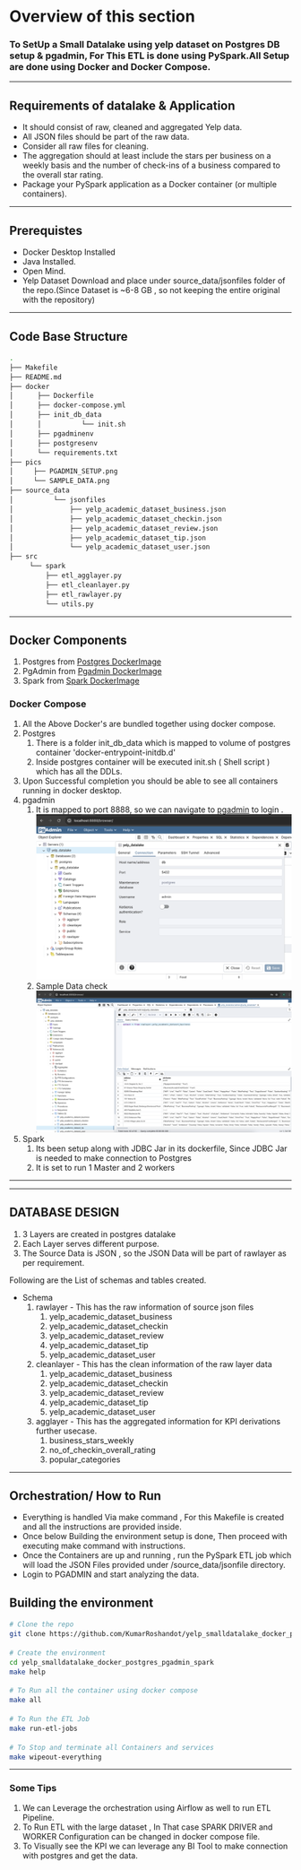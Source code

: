 # Overview of this section
### To SetUp a Small Datalake using yelp dataset on Postgres DB setup & pgadmin, For This ETL is done using PySpark.All Setup are done using Docker and Docker Compose.  

---
## Requirements of datalake & Application
- It should consist of raw, cleaned and aggregated Yelp data.
- All JSON files should be part of the raw data.
- Consider all raw files for cleaning.
- The aggregation should at least include the stars per business on a weekly basis and the number of check-ins of a business compared to the overall star rating.
- Package your PySpark application as a Docker container (or multiple containers).


---
## Prerequistes

- Docker Desktop Installed
- Java Installed.
- Open Mind.
- Yelp Dataset Download and place under source_data/jsonfiles folder of the repo.(Since Dataset is ~6-8 GB , so not keeping the entire original with the repository)
---	    
             		

## Code Base Structure 
```bash
.
├── Makefile
├── README.md
├── docker
│      ├── Dockerfile
│      ├── docker-compose.yml
│      ├── init_db_data
│      │          └── init.sh
│      ├── pgadminenv
│      ├── postgresenv
│      └── requirements.txt
├── pics
│     ├── PGADMIN_SETUP.png
│     └── SAMPLE_DATA.png
├── source_data
│          └── jsonfiles
│              ├── yelp_academic_dataset_business.json
│              ├── yelp_academic_dataset_checkin.json
│              ├── yelp_academic_dataset_review.json
│              ├── yelp_academic_dataset_tip.json
│              └── yelp_academic_dataset_user.json
├── src
     └── spark
         ├── etl_agglayer.py
         ├── etl_cleanlayer.py
         ├── etl_rawlayer.py
         └── utils.py
```

---

## Docker Components
1. Postgres from [Postgres DockerImage](https://hub.docker.com/_/postgres)
2. PgAdmin from [Pgadmin DockerImage](https://hub.docker.com/r/dpage/pgadmin4)
3. Spark from [Spark DockerImage](https://hub.docker.com/r/bitnami/spark)

### Docker Compose
1. All the Above Docker's are bundled together using docker compose.
2. Postgres
   1. There is a folder init_db_data which is mapped to volume of postgres container 'docker-entrypoint-initdb.d'
   2. Inside postgres container will be executed init.sh ( Shell script ) which has all the DDLs.
3. Upon Successful completion you should be able to see all containers running in docker desktop.
4. pgadmin
   1. It is mapped to port 8888, so we can navigate to [pgadmin](http://localhost:8888/) to login .
   ![pgadmin.png](./pics/PGADMIN_SETUP.PNG)
   2. Sample Data check 
   ![pgadmin.png](./pics/SAMPLE_DATA.PNG)
5. Spark
   1. Its been setup along with JDBC Jar in its dockerfile, Since JDBC Jar is needed to make connection to Postgres
   2. It is set to run 1 Master and 2 workers 
---

---
##  DATABASE DESIGN
1. 3 Layers are created in postgres datalake
2. Each Layer serves different purpose.
3. The Source Data is JSON , so the JSON Data will be part of rawlayer as per requirement.

Following are the List of schemas and tables created.
- Schema
   1. rawlayer - This has the raw information of source json files
      1. yelp_academic_dataset_business
      2. yelp_academic_dataset_checkin
      3. yelp_academic_dataset_review 
      4. yelp_academic_dataset_tip 
      5. yelp_academic_dataset_user
   2. cleanlayer - This has the clean information of the raw layer data
      1. yelp_academic_dataset_business 
      2. yelp_academic_dataset_checkin 
      3. yelp_academic_dataset_review 
      4. yelp_academic_dataset_tip
      5. yelp_academic_dataset_user
   3. agglayer - This has the aggregated information for KPI derivations further usecase.
      1. business_stars_weekly
      2. no_of_checkin_overall_rating
      3. popular_categories

---
## Orchestration/ How to Run
- Everything is handled Via make command , For this Makefile is created and all the instructions are provided inside.
- Once below Building the environment setup is done, Then proceed with executing make command with instructions.
- Once the Containers are up and running , run the PySpark ETL job which will load the JSON Files provided under /source_data/jsonfile directory.
- Login to PGADMIN and start analyzing the data. 


## Building the environment

```bash
# Clone the repo
git clone https://github.com/KumarRoshandot/yelp_smalldatalake_docker_postgres_pgadmin_spark.git

# Create the environment
cd yelp_smalldatalake_docker_postgres_pgadmin_spark
make help

# To Run all the container using docker compose
make all

# To Run the ETL Job 
make run-etl-jobs

# To Stop and terminate all Containers and services 
make wipeout-everything 
```


---
### Some Tips
1. We can Leverage the orchestration using Airflow as well to run ETL Pipeline.
2. To Run ETL with the large dataset , In That case SPARK DRIVER and WORKER Configuration can be changed in docker compose file.
3. To Visually see the KPI we can leverage any BI Tool to make connection with postgres and get the data.